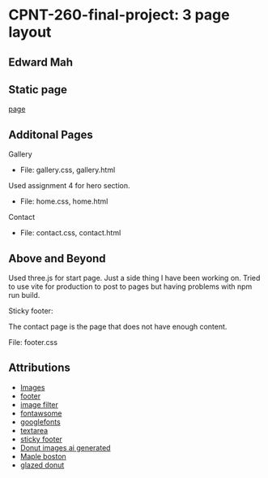 # CPNT-260-final-project: 3 page layout

## Edward Mah

## Static page
[page](https://cpnt260-final-project.vercel.app/)

## Additonal Pages
Gallery
- File: gallery.css, gallery.html

Used assignment 4 for hero section.
- File: home.css, home.html

Contact
- File: contact.css, contact.html

## Above and Beyond
Used three.js for start page. Just a side thing I have been working on. Tried to use vite for production to post to pages but having problems with npm run build.

Sticky footer:

The contact page is the page that does not have enough content.

File: footer.css

## Attributions

- [Images](https://www.midjourney.com/app/)
- [footer](https://www.w3schools.com/howto/howto_css_fixed_footer.asp)
- [image filter](https://www.tutorialspoint.com/how-to-darken-an-image-using-css)
- [fontawsome](https://fontawesome.com/)
- [googlefonts](https://fonts.google.com/?query=gabar)
- [textarea](https://developer.mozilla.org/en-US/docs/Web/HTML/Element/textarea)
- [sticky footer](https://developer.mozilla.org/en-US/docs/Web/CSS/Layout_cookbook/Sticky_footers)
- [Donut images ai generated](https://www.midjourney.com/app/)
- [Maple boston](https://www.google.com/url?sa=i&url=https%3A%2F%2Ftimhortons.co.th%2Fproduct%2Fmaple-cream-donut%2F&psig=AOvVaw1WEMiOn6Nh_TIfIfONz6RL&ust=1696999933964000&source=images&cd=vfe&opi=89978449&ved=0CBEQjRxqFwoTCMCGg7DX6oEDFQAAAAAdAAAAABAE)
- [glazed donut](https://www.google.com/url?sa=i&url=https%3A%2F%2Fdribbble.com%2Fsearch%2Fdonut-png&psig=AOvVaw2NXMGpGwDeKxev1mMMTzQC&ust=1697000233363000&source=images&cd=vfe&opi=89978449&ved=0CBEQjRxqFwoTCIin5L7Y6oEDFQAAAAAdAAAAABAX)
